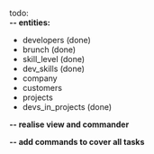 todo:<br>
<b>-- entities:</b>
- developers (done)
- brunch (done)
- skill_level (done)
- dev_skills (done)
- company
- customers
- projects 
- devs_in_projects (done)

<b>-- realise view and commander</b>

<b>-- add commands to cover all tasks </b>